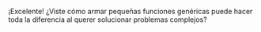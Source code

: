 ¡Excelente! ¿Viste cómo armar pequeñas funciones genéricas puede hacer toda la diferencia al querer solucionar problemas complejos?